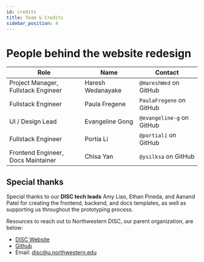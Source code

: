 ```yaml
---
id: credits
title: Team & Credits
sidebar_position: 4
---
```


# People behind the website redesign 

| Role                                | Name              | Contact                   |
| ----------------------------------- | ----------------- | ------------------------- |
| Project Manager, Fullstack Engineer | Haresh Wedanayake | `@HareshWed` on GitHub    |
| Fullstack Engineer                  | Paula Fregene     | `PaulaFregene` on GitHub  |
| UI / Design Lead                    | Evangeline Gong   | `@evangeline-g` on GitHub |
| Fullstack Engineer                  | Portia Li         | `@portiali` on GitHub     |
| Frontend Engineer, Docs Maintainer  | Chisa Yan         | `@ysilksa` on GitHub      |

## Special thanks

Special thanks to our **DISC tech leads** Amy Liao, Ethan Pineda, and Aanand Patel for creating the frontend, backend, and docs templates, as well as supporting us throughout the prototyping process. 

Resources to reach out to Northwestern DISC, our parent organization, are below:
- [DISC Website](https://www.discnu.org/)
- [Github](https://github.com/DISC-NU)
- Email: disc@u.northwestern.edu


